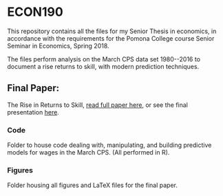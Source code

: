 # ECON190
This repository contains all the files for my Senior Thesis in economics, in accordance with the requirements for the Pomona College course Senior Seminar in Economics, Spring 2018.

The files perform analysis on the March CPS data set 1980--2016 to document a rise returns to skill, with modern prediction techniques.

## Final Paper:
The Rise in Returns to Skill, [read full paper here](
hhttps://github.com/shoganhennessy/ECON190/blob/master/HoganH_SeniorPaper.pdf),
or see the final presentation [here](
https://github.com/shoganhennessy/ECON190/blob/master/HoganH_SeniorPresentationpdf.pdf).


### Code
Folder to house code dealing with, manipulating, and building predictive models for wages in the March CPS.  (All performed in R).

### Figures
Folder housing all figures and LaTeX files for the final paper.
